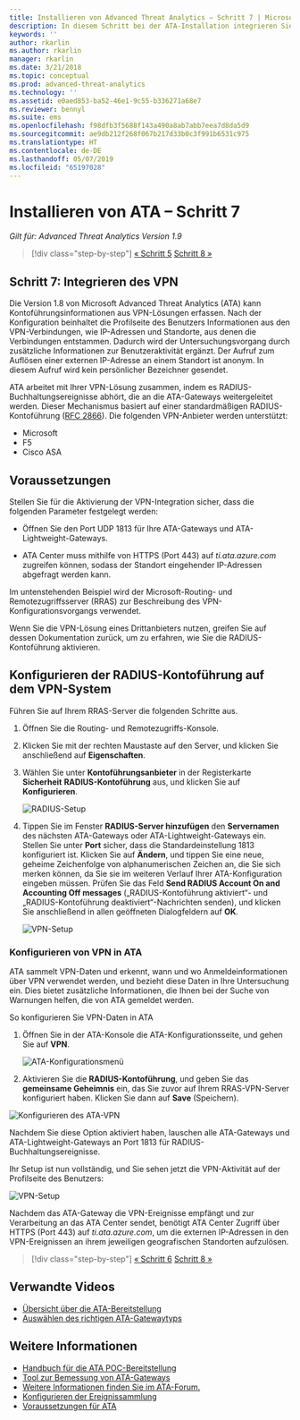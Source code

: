 ```yaml
---
title: Installieren von Advanced Threat Analytics – Schritt 7 | Microsoft-Dokumentation
description: In diesem Schritt bei der ATA-Installation integrieren Sie Ihr VPN.
keywords: ''
author: rkarlin
ms.author: rkarlin
manager: rkarlin
ms.date: 3/21/2018
ms.topic: conceptual
ms.prod: advanced-threat-analytics
ms.technology: ''
ms.assetid: e0aed853-ba52-46e1-9c55-b336271a68e7
ms.reviewer: bennyl
ms.suite: ems
ms.openlocfilehash: f98dfb3f5688f143a490a8ab7abb7eea7d8da5d9
ms.sourcegitcommit: ae9db212f268f067b217d33b0c3f991b6531c975
ms.translationtype: HT
ms.contentlocale: de-DE
ms.lasthandoff: 05/07/2019
ms.locfileid: "65197028"
---
```

# <a name="install-ata---step-7"></a>Installieren von ATA – Schritt 7

*Gilt für: Advanced Threat Analytics Version 1.9*

> [!div class="step-by-step"]
> [« Schritt 5](install-ata-step5.md)
> [Schritt 8 »](install-ata-step7.md)

## <a name="step-7-integrate-vpn"></a>Schritt 7: Integrieren des VPN

Die Version 1.8 von Microsoft Advanced Threat Analytics (ATA) kann Kontoführungsinformationen aus VPN-Lösungen erfassen. Nach der Konfiguration beinhaltet die Profilseite des Benutzers Informationen aus den VPN-Verbindungen, wie IP-Adressen und Standorte, aus denen die Verbindungen entstammen. Dadurch wird der Untersuchungsvorgang durch zusätzliche Informationen zur Benutzeraktivität ergänzt. Der Aufruf zum Auflösen einer externen IP-Adresse an einem Standort ist anonym. In diesem Aufruf wird kein persönlicher Bezeichner gesendet.

ATA arbeitet mit Ihrer VPN-Lösung zusammen, indem es RADIUS-Buchhaltungsereignisse abhört, die an die ATA-Gateways weitergeleitet werden. Dieser Mechanismus basiert auf einer standardmäßigen RADIUS-Kontoführung ([RFC 2866](https://tools.ietf.org/html/rfc2866)). Die folgenden VPN-Anbieter werden unterstützt:

-   Microsoft
-   F5
-   Cisco ASA

## <a name="prerequisites"></a>Voraussetzungen

Stellen Sie für die Aktivierung der VPN-Integration sicher, dass die folgenden Parameter festgelegt werden:

-   Öffnen Sie den Port UDP 1813 für Ihre ATA-Gateways und ATA-Lightweight-Gateways.

-   ATA Center muss mithilfe von HTTPS (Port 443) auf *ti.ata.azure.com* zugreifen können, sodass der Standort eingehender IP-Adressen abgefragt werden kann.

Im untenstehenden Beispiel wird der Microsoft-Routing- und Remotezugriffsserver (RRAS) zur Beschreibung des VPN-Konfigurationsvorgangs verwendet.

Wenn Sie die VPN-Lösung eines Drittanbieters nutzen, greifen Sie auf dessen Dokumentation zurück, um zu erfahren, wie Sie die RADIUS-Kontoführung aktivieren.

## <a name="configure-radius-accounting-on-the-vpn-system"></a>Konfigurieren der RADIUS-Kontoführung auf dem VPN-System

Führen Sie auf Ihrem RRAS-Server die folgenden Schritte aus.
 
1.  Öffnen Sie die Routing- und Remotezugriffs-Konsole.
2.  Klicken Sie mit der rechten Maustaste auf den Server, und klicken Sie anschließend auf **Eigenschaften**.
3.  Wählen Sie unter **Kontoführungsanbieter** in der Registerkarte **Sicherheit** **RADIUS-Kontoführung** aus, und klicken Sie auf **Konfigurieren**.

    ![RADIUS-Setup](./media/radius-setup.png)

4.  Tippen Sie im Fenster **RADIUS-Server hinzufügen** den **Servernamen** des nächsten ATA-Gateways oder ATA-Lightweight-Gateways ein. Stellen Sie unter **Port** sicher, dass die Standardeinstellung 1813 konfiguriert ist. Klicken Sie auf **Ändern**, und tippen Sie eine neue, geheime Zeichenfolge von alphanumerischen Zeichen an, die Sie sich merken können, da Sie sie im weiteren Verlauf Ihrer ATA-Konfiguration eingeben müssen. Prüfen Sie das Feld **Send RADIUS Account On and Accounting Off messages** („RADIUS-Kontoführung aktiviert“- und „RADIUS-Kontoführung deaktiviert“-Nachrichten senden), und klicken Sie anschließend in allen geöffneten Dialogfeldern auf **OK**.
 
     ![VPN-Setup](./media/vpn-set-accounting.png)
     
### <a name="configure-vpn-in-ata"></a>Konfigurieren von VPN in ATA

ATA sammelt VPN-Daten und erkennt, wann und wo Anmeldeinformationen über VPN verwendet werden, und bezieht diese Daten in Ihre Untersuchung ein. Dies bietet zusätzliche Informationen, die Ihnen bei der Suche von Warnungen helfen, die von ATA gemeldet werden.

So konfigurieren Sie VPN-Daten in ATA

1. Öffnen Sie in der ATA-Konsole die ATA-Konfigurationsseite, und gehen Sie auf **VPN**.
 
   ![ATA-Konfigurationsmenü](./media/config-menu.png)

2. Aktivieren Sie die **RADIUS-Kontoführung**, und geben Sie das **gemeinsame Geheimnis** ein, das Sie zuvor auf Ihrem RRAS-VPN-Server konfiguriert haben. Klicken Sie dann auf **Save** (Speichern).
 

  ![Konfigurieren des ATA-VPN](./media/vpn.png)


Nachdem Sie diese Option aktiviert haben, lauschen alle ATA-Gateways und ATA-Lightweight-Gateways an Port 1813 für RADIUS-Buchhaltungsereignisse. 

Ihr Setup ist nun vollständig, und Sie sehen jetzt die VPN-Aktivität auf der Profilseite des Benutzers:
 
   ![VPN-Setup](./media/vpn-user.png)

Nachdem das ATA-Gateway die VPN-Ereignisse empfängt und zur Verarbeitung an das ATA Center sendet, benötigt ATA Center Zugriff über HTTPS (Port 443) auf *ti.ata.azure.com*, um die externen IP-Adressen in den VPN-Ereignissen an ihrem jeweiligen geografischen Standorten aufzulösen.




> [!div class="step-by-step"]
> [« Schritt 6](install-ata-step5.md)
> [Schritt 8 »](install-ata-step7.md)



## <a name="related-videos"></a>Verwandte Videos
- [Übersicht über die ATA-Bereitstellung](https://channel9.msdn.com/Shows/Microsoft-Security/Overview-of-ATA-Deployment-in-10-Minutes)
- [Auswählen des richtigen ATA-Gatewaytyps](https://channel9.msdn.com/Shows/Microsoft-Security/ATA-Deployment-Choose-the-Right-Gateway-Type)


## <a name="see-also"></a>Weitere Informationen
- [Handbuch für die ATA POC-Bereitstellung](http://aka.ms/atapoc)
- [Tool zur Bemessung von ATA-Gateways](http://aka.ms/aatpsizingtool)
- [Weitere Informationen finden Sie im ATA-Forum.](https://social.technet.microsoft.com/Forums/security/home?forum=mata)
- [Konfigurieren der Ereignissammlung](configure-event-collection.md)
- [Voraussetzungen für ATA](ata-prerequisites.md)

